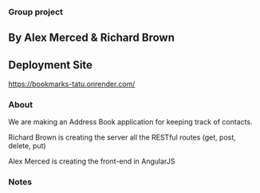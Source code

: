 ### Group project
## By Alex Merced & Richard Brown

## Deployment Site
https://bookmarks-tatu.onrender.com/

### About

We are making an Address Book application for keeping track of contacts.

Richard Brown is creating the server all the RESTful routes (get, post, delete, put)

Alex Merced is creating the front-end in AngularJS

### Notes
